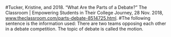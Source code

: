 #Tucker, Kristine, and 2018. “What Are the Parts of a Debate?” The Classroom | Empowering Students in Their College Journey, 28 Nov. 2018, www.theclassroom.com/parts-debate-8514725.html.
#The following sentence is the information used:
There are two teams opposing each other in a debate competition. The topic of debate is called the motion.
